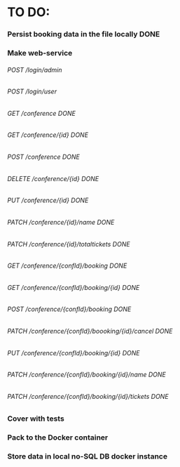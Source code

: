 # TO DO:
### Persist booking data in the file locally            DONE
### Make web-service
###### POST /login/admin
###### POST /login/user
###### GET /conference                                  DONE
###### GET /conference/{id}                             DONE
###### POST /conference                                 DONE
###### DELETE /conference/{id}                          DONE
###### PUT /conference/{id}                             DONE
###### PATCH /conference/{id}/name                      DONE
###### PATCH /conference/{id}/totaltickets              DONE
###### GET /conference/{confId}/booking                 DONE
###### GET /conference/{confId}/booking/{id}            DONE
###### POST /conference/{confId}/booking                DONE
###### PATCH /conference/{confId}/boooking/{id}/cancel  DONE
###### PUT /conference/{confId}/booking/{id}            DONE
###### PATCH /conference/{confId}/booking/{id}/name     DONE
###### PATCH /conference/{confId}/booking/{id}/tickets  DONE
### Cover with tests
### Pack to the Docker container
### Store data in local no-SQL DB docker instance